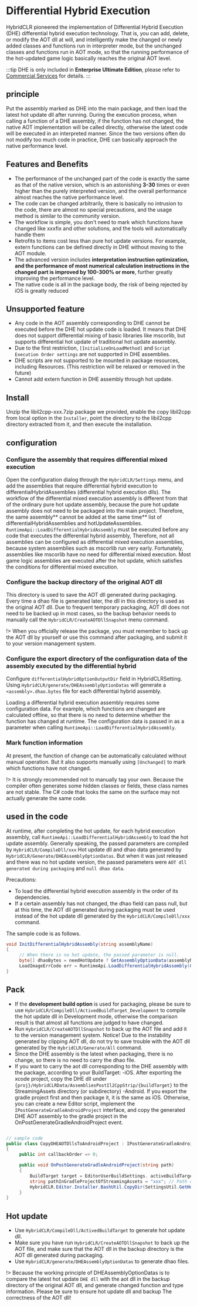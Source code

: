 # Differential Hybrid Execution

HybridCLR pioneered the implementation of Differential Hybrid Execution (DHE) differential hybrid execution technology. That is, you can add, delete, or modify the AOT dll at will, and intelligently make the changed or newly added classes and functions run in interpreter mode, but the unchanged classes and functions run in AOT mode, so that the running performance of the hot-updated game logic basically reaches the original AOT level.

:::tip
DHE is only included in **Enterprise Ultimate Edition**, please refer to [Commercial Services](/en/other/business.md) for details.
:::

## principle

Put the assembly marked as DHE into the main package, and then load the latest hot update dll after running. During the execution process, when calling a function of a DHE assembly, if the function has not changed, the native AOT implementation will be called directly, otherwise the latest code will be executed in an interpreted manner.
Since the two versions often do not modify too much code in practice, DHE can basically approach the native performance level.

## Features and Benefits

- The performance of the unchanged part of the code is exactly the same as that of the native version, which is an astonishing **3-30** times or even higher than the purely interpreted version, and the overall performance almost reaches the native performance level.
- The code can be changed arbitrarily, there is basically no intrusion to the code, there are almost no special precautions, and the usage method is similar to the community version.
- The workflow is simple, you don't need to mark which functions have changed like xxxfix and other solutions, and the tools will automatically handle them
- Retrofits to items cost less than pure hot update versions. For example, extern functions can be defined directly in DHE without moving to the AOT module.
- The advanced version includes **interpretation instruction optimization, and the performance of most numerical calculation instructions in the changed part is improved by 100-300% or more**, further greatly improving the performance level.
- The native code is all in the package body, the risk of being rejected by iOS is greatly reduced

## Unsupported feature

- Any code in the AOT assembly corresponding to DHE cannot be executed before the DHE hot update code is loaded. It means that DHE does not support differential mixing of basic libraries like mscorlib, but supports differential hot update of traditional hot update assembly.
- Due to the first restriction, `[InitializeOnLoadMethod]` and `Script Execution Order settings` are not supported in DHE assemblies.
- DHE scripts are not supported to be mounted in package resources, including Resources. (This restriction will be relaxed or removed in the future)
- Cannot add extern function in DHE assembly through hot update.

## Install

Unzip the libil2cpp-xxx.7zip package we provided, enable the copy libil2cpp from local option in the `Installer`, point the directory to the libil2cpp directory extracted from it, and then execute the installation.

## configuration

### Configure the assembly that requires differential mixed execution

Open the configuration dialog through the `HybridCLR/Settings` menu, and add the assemblies that require differential hybrid execution to differentialHybridAssemblies (differential hybrid execution dlls).
The workflow of the differential mixed execution assembly is different from that of the ordinary pure hot update assembly, because the pure hot update assembly does not need to be packaged into the main project. Therefore, the same assembly** cannot be added at the same time**
list of differentialHybridAssemblies and hotUpdateAssemblies. `RuntimeApi::LoadDifferentialHybridAssembly` must be executed before any code that executes the differential hybrid assembly,
Therefore, not all assemblies can be configured as differential mixed execution assemblies, because system assemblies such as mscorlib run very early. Fortunately, assemblies like mscorlib have no need for differential mixed execution.
Most game logic assemblies are executed after the hot update, which satisfies the conditions for differential mixed execution.

### Configure the backup directory of the original AOT dll

This directory is used to save the AOT dll generated during packaging. Every time a dhao file is generated later, the dll in this directory is used as the original AOT dll.
Due to frequent temporary packaging, AOT dll does not need to be backed up in most cases, so the backup behavior needs to manually call the `HybridCLR/CreateAOTDllSnapshot` menu command.

!> When you officially release the package, you must remember to back up the AOT dll by yourself or use this command after packaging, and submit it to your version management system.

### Configure the export directory of the configuration data of the assembly executed by the differential hybrid

Configure `differentialHybridOptionOutputDir` field in HybridCLRSetting. Using `HybridCLR/generate/DHEAssemblyOptionDatas` will generate a `<assembly>.dhao.bytes` file for each differential hybrid assembly.

Loading a differential hybrid execution assembly requires some configuration data. For example, which functions are changed are calculated offline, so that there is no need to determine whether the function has changed at runtime. The configuration data is passed in as a parameter when calling `RuntimeApi::LoadDifferentialHybridAssembly`.

### Mark function information

At present, the function of change can be automatically calculated without manual operation. But it also supports manually using `[Unchanged]` to mark which functions have not changed.

!> It is strongly recommended not to manually tag your own. Because the compiler often generates some hidden classes or fields, these class names are not stable. The C# code that looks the same on the surface may not actually generate the same code.

## used in the code

At runtime, after completing the hot update, for each hybrid execution assembly, call `RuntimeApi::LoadDifferentialHybridAssembly` to load the hot update assembly. Generally speaking, the passed parameters are compiled by `HybridCLR/CompileDll/xxx`
Hot update dll and dhao data generated by `HybridCLR/Generate/DHEAssemblyOptionDatas`. But when it was just released and there was no hot update version, the passed parameters were `AOT dll generated during packaging` and `null dhao data`.

Precautions:

- To load the differential hybrid execution assembly in the order of its dependencies.
- If a certain assembly has not changed, the dhao field can pass null, but at this time, the AOT dll generated during packaging must be used instead of the hot update dll generated by the `HybridCLR/CompileDll/xxx` command.

The sample code is as follows.

```csharp
void InitDifferentialHybridAssembly(string assemblyName)
{
     // When there is no hot update, the passed parameter is null.
     byte[] dhaoBytes = needHotUpdate ? GetAssemblyOptionData(assemblyName) : null;
     LoadImageErrCode err = RuntimeApi.LoadDifferentialHybridAssembly(GetAssemblyData(assemblyName), dhaoBytes);
}
```

## Pack

- If the **development build option** is used for packaging, please be sure to use `HybridCLR/CompileDll/ActivedBuildTarget_Development` to compile the hot update dll in Development mode, otherwise the comparison result is that almost all functions are judged to have changed.
- Run `HybridCLR/CreateAOTDllSnapshot` to back up the AOT file and add it to the version management system. Notice! Due to the instability generated by clipping AOT dll, do not try to save trouble with the AOT dll generated by the `HybridCLR/Generate/All` command.
- Since the DHE assembly is the latest when packaging, there is no change, so there is no need to carry the dhao file.
- If you want to carry the aot dll corresponding to the DHE assembly with the package, according to your BuildTarget:
   -iOS. After exporting the xcode project, copy the DHE dll under `{proj}/HybridCLRData/AssembliesPostIl2CppStrip/{buildTarget}` to the StreamingAssets directory (or subdirectory)
   -Android. If you export the gradle project first and then package it, it is the same as iOS. Otherwise, you can create a new Editor script, implement the `IPostGenerateGradleAndroidProject` interface, and copy the generated DHE AOT assembly to the gradle project in the OnPostGenerateGradleAndroidProject event.

```csharp

// sample code
public class CopyDHEAOTDllsToAndroidProject : IPostGenerateGradleAndroidProject
{
     public int callbackOrder => 0;

     public void OnPostGenerateGradleAndroidProject(string path)
     {
         BuildTarget target = EditorUserBuildSettings. activeBuildTarget;
         string pathInGradleProjectOfStreamingAssets = "xxx"; // Path of the StreamingAssets directory in the exported gradle project
         HybridCLR.Editor.Installer.BashUtil.CopyDir(SettingsUtil.GetHotUpdateDllsOutputDirByTarget(target), pathInGradleProjectOfStreamingAssets);
     }
}

```

## Hot update

- Use `HybridCLR/CompileDll/ActivedBuildTarget` to generate hot update dll.
- Make sure you have run `HybridCLR/CreateAOTDllSnapshot` to back up the AOT file, and make sure that the AOT dll in the backup directory is the AOT dll generated during packaging.
- Use `HybridCLR/generate/DHEAssemblyOptionDatas` to generate dhao files.

!> Because the working principle of DHEAssemblyOptionDatas is to compare the latest hot update `DHE dll` with the aot dll in the backup directory of the original AOT dll, and generate changed function and type information. Please be sure to ensure hot update dll and backup
The correctness of the AOT dll!